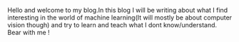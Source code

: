 Hello and welcome to my blog.In this blog I will be writing about what I find interesting in the world of machine learning(It will mostly be about computer vision though) and try to learn and teach what I dont know/understand.
Bear with me !
